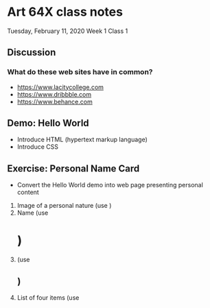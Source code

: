 # Art 64X class notes
Tuesday, February 11, 2020
Week 1
Class 1

## Discussion
### What do these web sites have in common?
- https://www.lacitycollege.com
- https://www.dribbble.com
- https://www.behance.com


## Demo: Hello World
- Introduce HTML (hypertext markup language)
- Introduce CSS

## Exercise: Personal Name Card
- Convert the Hello World demo into web page presenting personal content

1. Image of a personal nature (use <img>)
2. Name (use <h1>)
3. (use <h2>)
4. List of four items (use <p>
  
